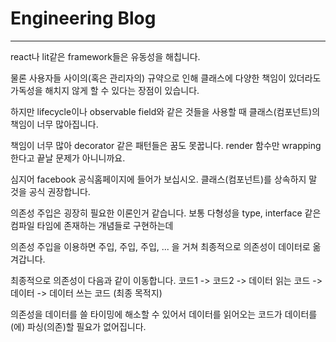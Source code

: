# Engineering Blog
---
react나 lit같은 framework들은 유동성을 해칩니다.

물론 사용자들 사이의(혹은 관리자의) 규약으로 인해 클래스에 다양한 책임이 있더라도
가독성을 해치지 않게 할 수 있다는 장점이 있습니다.

하지만 lifecycle이나 observable field와 같은 것들을 사용할 때 클래스(컴포넌트)의 책임이 너무 많아집니다.

책임이 너무 많아 decorator 같은 패턴들은 꿈도 못꿉니다.
render 함수만 wrapping한다고 끝날 문제가 아니니까요.

심지어 facebook 공식홈페이지에 들어가 보십시오.
클래스(컴포넌트)를 상속하지 말 것을 공식 권장합니다.

의존성 주입은 굉장히 필요한 이론인거 같습니다.
보통 다형성을 type, interface 같은 컴파일 타임에 존재하는 개념들로 구현하는데

의존성 주입을 이용하면 주입, 주입, 주입, ... 을 거쳐 최종적으로 의존성이 데이터로 옮겨갑니다.

최종적으로 의존성이 다음과 같이 이동합니다.
코드1 -> 코드2 -> 데이터 읽는 코드 -> 데이터 -> 데이터 쓰는 코드 (최종 목적지)

의존성을 데이터를 쓸 타이밍에 해소할 수 있어서
데이터를 읽어오는 코드가 데이터를(에) 파싱(의존)할 필요가 없어집니다.
